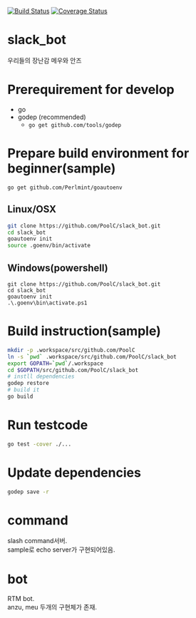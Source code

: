[![Build Status](https://travis-ci.org/PoolC/slack_bot.svg)](https://travis-ci.org/PoolC/slack_bot)
[![Coverage Status](https://coveralls.io/repos/PoolC/slack_bot/badge.svg?branch=master&service=github)](https://coveralls.io/github/PoolC/slack_bot?branch=master)
# slack_bot
우리들의 장난감 메우와 안즈

# Prerequirement for develop
- go
- godep (recommended)
  - `go get github.com/tools/godep`

# Prepare build environment for beginner(sample)
`go get github.com/Perlmint/goautoenv`

## Linux/OSX
```bash
git clone https://github.com/PoolC/slack_bot.git
cd slack_bot
goautoenv init
source .goenv/bin/activate
```
## Windows(powershell)
```
git clone https://github.com/PoolC/slack_bot.git
cd slack_bot
goautoenv init
.\.goenv\bin\activate.ps1
```

# Build instruction(sample)
```bash
mkdir -p .workspace/src/github.com/PoolC
ln -s `pwd` .workspace/src/github.com/PoolC/slack_bot
export GOPATH=`pwd`/.workspace
cd $GOPATH/src/github.com/PoolC/slack_bot
# instll dependencies
godep restore
# build it
go build
```

# Run testcode
```bash
go test -cover ./...
```

# Update dependencies
```bash
godep save -r
```

# command
slash command서버.  
sample로 echo server가 구현되어있음.

# bot
RTM bot.  
anzu, meu 두개의 구현체가 존재. 
